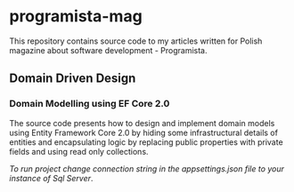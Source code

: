 # programista-mag
This repository contains source code to my articles written for Polish magazine about software development - Programista.
## Domain Driven Design
### Domain Modelling using EF Core 2.0
The source code presents how to design and implement domain models using Entity Framework Core 2.0 by hiding some infrastructural details 
of entities and encapsulating logic by replacing public properties with private fields and using read only collections.

_To run project change connection string in the appsettings.json file to your instance of Sql Server_.
